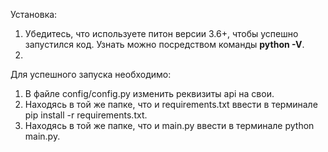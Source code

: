 Установка:
  1. Убедитесь, что используете питон версии 3.6+, чтобы успешно запустился код. Узнать можно посредством команды **python -V**.
  2. 

Для успешного запуска необходимо:
  1. В файле config/config.py изменить реквизиты api на свои.
  2. Находясь в той же папке, что и requirements.txt ввести в терминале pip install -r requirements.txt.
  3. Находясь в той же папке, что и main.py ввести в терминале python main.py.
